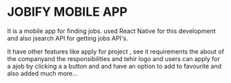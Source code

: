 # JOBIFY MOBILE APP

It is a mobile app for finding jobs.
used React Native for this development and also  jsearch API for getting jobs API's.

It have other features like apply for project , see it requirements the about of the companyand the responsibilities and tehir logo and 
users can apply for a ajob by clicking a a button and and have an option to add to favourite and also added much more...
